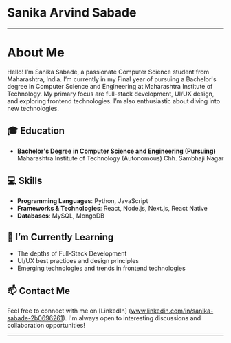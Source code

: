 # Sanika Arvind Sabade 
---

# About Me

Hello! I’m Sanika Sabade, a passionate Computer Science student from Maharashtra, India. I’m currently in my Final year of pursuing a Bachelor's degree in Computer Science and Engineering at Maharashtra Institute of Technology. My primary focus are full-stack development, UI/UX design, and exploring frontend technologies. I’m also enthusiastic about diving into new technologies.

## 🎓 Education

- **Bachelor's Degree in Computer Science and Engineering (Pursuing)**  
  Maharashtra Institute of Technology (Autonomous) Chh. Sambhaji Nagar

## 💻 Skills

- **Programming Languages**: Python, JavaScript
- **Frameworks & Technologies**: React, Node.js, Next.js, React Native 
- **Databases**: MySQL, MongoDB

## 🌱 I’m Currently Learning

- The depths of Full-Stack Development
- UI/UX best practices and design principles
- Emerging technologies and trends in frontend technologies

## 📫 Contact Me

Feel free to connect with me on [LinkedIn] (www.linkedin.com/in/sanika-sabade-2b0696261). I'm always open to interesting discussions and collaboration opportunities!

---
